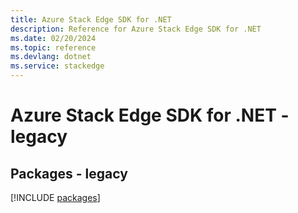 ```yaml
---
title: Azure Stack Edge SDK for .NET
description: Reference for Azure Stack Edge SDK for .NET
ms.date: 02/20/2024
ms.topic: reference
ms.devlang: dotnet
ms.service: stackedge
---
```

# Azure Stack Edge SDK for .NET - legacy
## Packages - legacy
[!INCLUDE [packages](stack-edge-index.md)]